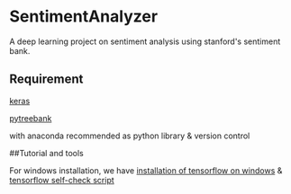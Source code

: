 # SentimentAnalyzer

A deep learning project on sentiment analysis using stanford's sentiment bank.

## Requirement

[keras](https://github.com/fchollet/keras/tree/master/keras)

[pytreebank](https://github.com/JonathanRaiman/pytreebank)

with anaconda recommended as python library & version control

##Tutorial and tools

For windows installation, we have
[installation of tensorflow on windows](https://github.com/antoniosehk/keras-tensorflow-windows-installation) &  [tensorflow self-check script](https://gist.github.com/mrry/ee5dbcfdd045fa48a27d56664411d41c)